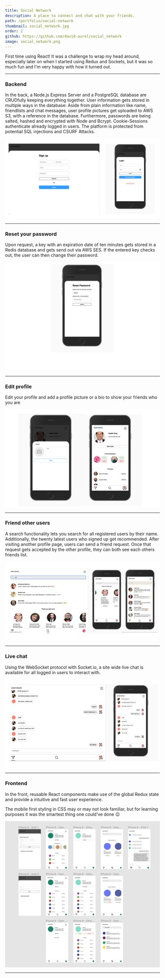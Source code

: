```yaml
---
title: Social Network
description: A place to connect and chat with your friends.
path: /portfolio/social-network
thumbnail: social_network.jpg
order: 2
github: https://github.com/david-aurel/social_network
image: social_network.png
---
```


First time using React! It was a challenge to wrap my head around, especially later on when I started using Redux and Sockets, but it was so much fun and I'm very happy with how it turned out.

---

### Backend

In the back, a Node.js Express Server and a PostgreSQL database are CRUDfully keeping everything together. User information gets stored in multiple ways in the database: Aside from plain information like name, friendlists and chat messages, user profile pictures get uploaded to AWS S3, with a reference in the database. Furthermore, passwords are being salted, hashed and encrypted with Node and Bcrypt. Cookie-Sessions authenticate already logged in users. The platform is protected from potential SQL injections and CSURF Attacks.

![img](./login.png)

---

### Reset your password

Upon request, a key with an expiration date of ten minutes gets stored in a Redis database and gets send out via AWS SES. If the entered key checks out, the user can then change their password.

![img](./reset.png)

---

### Edit profile

Edit your profile and add a profile picture or a bio to show your friends who you are

![img](./edit.png)

---

### Friend other users

A search functionality lets you search for all registered users by their name. Additionally, the twenty latest users who signed up get recommended. After visiting another profile page, users can send a friend request. Once that request gets accepted by the other profile, they can both see each others friends list.

![img](./search.png)

---

### Live chat

Using the WebSocket protocol with Socket.io, a site wide live chat is available for all logged in users to interact with.

![img](./chat.png)

---

### Frontend

In the front, reusable React components make use of the global Redux state and provide a intuitive and fast user experience.

The mobile first styling in CSS may or may not look familiar, but for learning purposes it was the smartest thing one could've done 😉

![img](./design.png)

---
